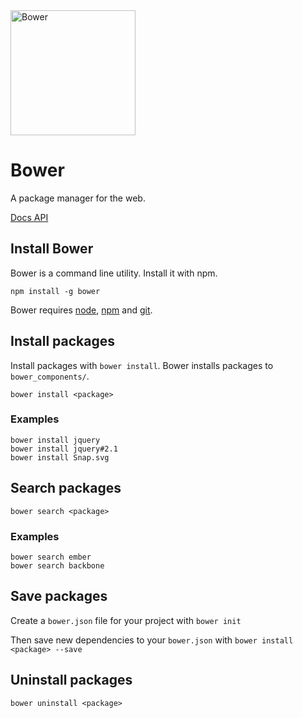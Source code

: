 <img src="https://bower.io/img/bower-logo.svg" width="200" alt="Bower">

# Bower

A package manager for the web.

[Docs API](https://bower.io/docs/api/)

## Install Bower
Bower is a command line utility. Install it with npm.
```
npm install -g bower
```

Bower requires [node](http://nodejs.org/), [npm](https://www.npmjs.com/) and [git](http://git-scm.org/).

## Install packages
Install packages with `bower install`. Bower installs packages to `bower_components/`.
```
bower install <package>
```

### Examples
```
bower install jquery
bower install jquery#2.1
bower install Snap.svg
```

## Search packages
```
bower search <package>
```

### Examples
```
bower search ember
bower search backbone
```

## Save packages
Create a `bower.json` file for your project with `bower init`

Then save new dependencies to your `bower.json` with `bower install <package> --save`

## Uninstall packages
```
bower uninstall <package>
```
